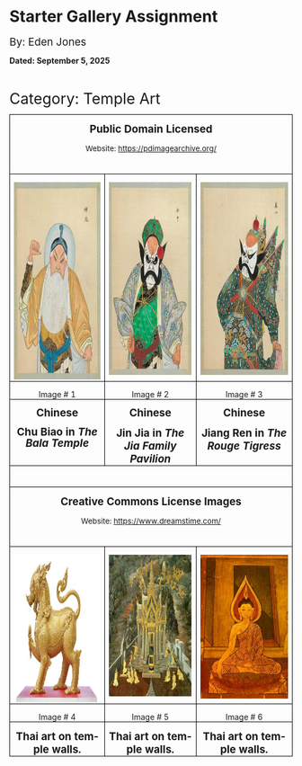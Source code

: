 <html>

<body lang=EN-US link="#0563C1" vlink="#954F72" style='word-wrap:break-word'>

<div class=WordSection1>

<h1>Starter
Gallery Assignment</h1>

<p class=MsoNormal><span style='font-size:14.0pt;line-height:107%'>By: Eden
Jones</span></p>

<p class=MsoNormal><b>Dated: September 5, 2025</b></p>

<p class=MsoNormal>&nbsp;</p>

<p class=MsoNormal><span style='font-size:20.0pt;line-height:107%'>Category: Temple
Art</span></p>

<table class=MsoTableGrid border=1 cellspacing=0 cellpadding=0
 style='border-collapse:collapse;border:none'>
 <tr>
  <td width=1001 colspan=3 valign=top style='width:750.9pt;border:solid windowtext 1.0pt;
  padding:0in 5.4pt 0in 5.4pt'>
  <p class=MsoNormal align=center style='margin-bottom:0in;text-align:center;
  line-height:normal'><b><span style='font-size:14.0pt'>Public Domain Licensed</span></b></p>
  <p class=MsoNormal align=center style='margin-bottom:0in;text-align:center;
  line-height:normal'><span style='font-size:10.0pt'>Website: <a
  href="https://pdimagearchive.org/">https://pdimagearchive.org/</a></span></p>
  <p class=MsoNormal align=center style='margin-bottom:0in;text-align:center;
  line-height:normal'><b><span style='font-size:14.0pt'>&nbsp;</span></b></p>
  </td>
 </tr>
 <tr>
  <td width=338 valign=top style='width:253.8pt;border:solid windowtext 1.0pt;
  border-top:none;padding:0in 5.4pt 0in 5.4pt'>
  <p class=MsoNormal align=center style='margin-bottom:0in;text-align:center;
  line-height:normal'><img border=0 width=234 height=351 id="Picture 1"
  src="image001.jpg"></p>
  </td>
  <td width=316 valign=top style='width:237.3pt;border-top:none;border-left:
  none;border-bottom:solid windowtext 1.0pt;border-right:solid windowtext 1.0pt;
  padding:0in 5.4pt 0in 5.4pt'>
  <p class=MsoNormal align=center style='margin-bottom:0in;text-align:center;
  line-height:normal'><img border=0 width=278 height=343 id="Picture 2"
  src="image002.jpg"></p>
  </td>
  <td width=346 valign=top style='width:259.8pt;border-top:none;border-left:
  none;border-bottom:solid windowtext 1.0pt;border-right:solid windowtext 1.0pt;
  padding:0in 5.4pt 0in 5.4pt'>
  <p class=MsoNormal align=center style='margin-bottom:0in;text-align:center;
  line-height:normal'><img border=0 width=332 height=343 id="Picture 3"
  src="image003.jpg"></p>
  </td>
 </tr>
 <tr>
  <td width=338 valign=top style='width:253.8pt;border:solid windowtext 1.0pt;
  border-top:none;padding:0in 5.4pt 0in 5.4pt'>
  <p class=MsoNormal align=center style='margin-bottom:0in;text-align:center;
  line-height:normal'>Image # 1</p>
  </td>
  <td width=316 valign=top style='width:237.3pt;border-top:none;border-left:
  none;border-bottom:solid windowtext 1.0pt;border-right:solid windowtext 1.0pt;
  padding:0in 5.4pt 0in 5.4pt'>
  <p class=MsoNormal align=center style='margin-bottom:0in;text-align:center;
  line-height:normal'>Image # 2</p>
  </td>
  <td width=346 valign=top style='width:259.8pt;border-top:none;border-left:
  none;border-bottom:solid windowtext 1.0pt;border-right:solid windowtext 1.0pt;
  padding:0in 5.4pt 0in 5.4pt'>
  <p class=MsoNormal align=center style='margin-bottom:0in;text-align:center;
  line-height:normal'>Image # 3</p>
  </td>
 </tr>
 <tr>
  <td width=338 valign=top style='width:253.8pt;border:solid windowtext 1.0pt;
  border-top:none;padding:0in 5.4pt 0in 5.4pt'>
  <p class=MsoNormal align=center style='margin-bottom:8.0pt;text-align:center;
  line-height:107%'><b><span style='font-size:14.0pt;line-height:107%'>Chinese</span></b></p>
  <p class=MsoNormal align=center style='margin-bottom:8.0pt;text-align:center;
  line-height:107%'><b><span style='font-size:14.0pt;line-height:107%'>Chu Biao
  in&nbsp;<i>The Bala Temple</i></span></b></p>
  </td>
  <td width=316 valign=top style='width:237.3pt;border-top:none;border-left:
  none;border-bottom:solid windowtext 1.0pt;border-right:solid windowtext 1.0pt;
  padding:0in 5.4pt 0in 5.4pt'>
  <p class=MsoNormal align=center style='margin-bottom:8.0pt;text-align:center;
  line-height:107%'><b><span style='font-size:14.0pt;line-height:107%'>Chinese</span></b></p>
  <p class=MsoNormal align=center style='margin-bottom:0in;text-align:center;
  line-height:normal'><b><span style='font-size:14.0pt'>Jin Jia in&nbsp;<i>The
  Jia Family Pavilion</i></span></b></p>
  </td>
  <td width=346 valign=top style='width:259.8pt;border-top:none;border-left:
  none;border-bottom:solid windowtext 1.0pt;border-right:solid windowtext 1.0pt;
  padding:0in 5.4pt 0in 5.4pt'>
  <p class=MsoNormal align=center style='margin-bottom:8.0pt;text-align:center;
  line-height:107%'><b><span style='font-size:14.0pt;line-height:107%'>Chinese</span></b></p>
  <p class=MsoNormal align=center style='margin-bottom:0in;text-align:center;
  line-height:normal'><b><span style='font-size:14.0pt'>Jiang Ren in&nbsp;<i>The
  Rouge Tigress</i></span></b></p>
  </td>
 </tr>
 <tr>
  <td width=1001 colspan=3 valign=top style='width:750.9pt;border:solid windowtext 1.0pt;
  border-top:none;padding:0in 5.4pt 0in 5.4pt'>
  <p class=MsoNormal align=center style='margin-bottom:0in;text-align:center;
  line-height:normal'><b><span style='font-size:14.0pt'>&nbsp;</span></b></p>
  </td>
 </tr>
 <tr>
  <td width=1001 colspan=3 valign=top style='width:750.9pt;border:solid windowtext 1.0pt;
  border-top:none;padding:0in 5.4pt 0in 5.4pt'>
  <p class=MsoNormal align=center style='margin-bottom:0in;text-align:center;
  line-height:normal'><b><span style='font-size:14.0pt'>Creative Commons License
  Images</span></b></p>
  <p class=MsoNormal align=center style='margin-bottom:0in;text-align:center;
  line-height:normal'><span style='font-size:10.0pt'>Website: <a
  href="https://www.dreamstime.com/">https://www.dreamstime.com/</a></span></p>
  <p class=MsoNormal align=center style='margin-bottom:0in;text-align:center;
  line-height:normal'><b><span style='font-size:14.0pt'>&nbsp;</span></b></p>
  </td>
 </tr>
 <tr>
  <td width=338 valign=top style='width:253.8pt;border:solid windowtext 1.0pt;
  border-top:none;padding:0in 5.4pt 0in 5.4pt'>
  <p class=MsoNormal align=center style='margin-bottom:0in;text-align:center;
  line-height:normal'><img border=0 width=324 height=262 id="Picture 4"
  src="image004.jpg"
  alt="Statues in the temple art culture in Khon Kaen Generality in Thailand, any kind of art decorated in Buddhist church, temple pavilion, temple hall, monk's house etc. created with money donated by people to hire artist. They are public domain or treasure of Buddhism, no restrict in copy or use, no name of artist appear (but, if there is artist name, it only for tell who is the artist or work, not for copyright). This photo is taken under these con ditions. Temple art stock images, royalty-free photos and pictures"></p>
  </td>
  <td width=316 valign=top style='width:237.3pt;border-top:none;border-left:
  none;border-bottom:solid windowtext 1.0pt;border-right:solid windowtext 1.0pt;
  padding:0in 5.4pt 0in 5.4pt'>
  <p class=MsoNormal align=center style='margin-bottom:0in;text-align:center;
  line-height:normal'><b><span style='font-size:14.0pt'><img border=0
  width=302 height=252 id="Picture 5"
  src="image005.jpg"
  alt="Art thai painting on wall in temple wat phra kaeo Bangkok Thailand. Temple art stock images, royalty-free photos and pictures"></span></b></p>
  </td>
  <td width=346 valign=top style='width:259.8pt;border-top:none;border-left:
  none;border-bottom:solid windowtext 1.0pt;border-right:solid windowtext 1.0pt;
  padding:0in 5.4pt 0in 5.4pt'>
  <p class=MsoNormal align=center style='margin-bottom:0in;text-align:center;
  line-height:normal'><b><span style='font-size:14.0pt'><img border=0
  width=298 height=256 id="Picture 6"
  src="image006.jpg"
  alt="Pattern Thai temple mural art on fine art of Thai art Thai painted. Delicate beauty. Is a story that tells of a tradition in religion and literature as well. Generality in Thailand, any kind of art decorated in Buddhist church, temple pavilion, temple hall, monk's house etc. Created with money donated by people to hire artist. They are public domain or treasure of Buddhism, no restrict in copy. Temple art stock images, royalty-free photos and pictures"></span></b></p>
  </td>
 </tr>
 <tr>
  <td width=338 valign=top style='width:253.8pt;border:solid windowtext 1.0pt;
  border-top:none;padding:0in 5.4pt 0in 5.4pt'>
  <p class=MsoNormal align=center style='margin-bottom:0in;text-align:center;
  line-height:normal'>Image # 4</p>
  </td>
  <td width=316 valign=top style='width:237.3pt;border-top:none;border-left:
  none;border-bottom:solid windowtext 1.0pt;border-right:solid windowtext 1.0pt;
  padding:0in 5.4pt 0in 5.4pt'>
  <p class=MsoNormal align=center style='margin-bottom:0in;text-align:center;
  line-height:normal'>Image # 5</p>
  </td>
  <td width=346 valign=top style='width:259.8pt;border-top:none;border-left:
  none;border-bottom:solid windowtext 1.0pt;border-right:solid windowtext 1.0pt;
  padding:0in 5.4pt 0in 5.4pt'>
  <p class=MsoNormal align=center style='margin-bottom:0in;text-align:center;
  line-height:normal'>Image # 6</p>
  </td>
 </tr>
 <tr>
  <td width=338 valign=top style='width:253.8pt;border:solid windowtext 1.0pt;
  border-top:none;padding:0in 5.4pt 0in 5.4pt'>
  <p class=MsoNormal align=center style='margin-bottom:0in;text-align:center;
  line-height:normal'><b><span style='font-size:14.0pt'>Thai art on temple
  walls.</span></b></p>
  </td>
  <td width=316 valign=top style='width:237.3pt;border-top:none;border-left:
  none;border-bottom:solid windowtext 1.0pt;border-right:solid windowtext 1.0pt;
  padding:0in 5.4pt 0in 5.4pt'>
  <p class=MsoNormal align=center style='margin-bottom:0in;text-align:center;
  line-height:normal'><b><span style='font-size:14.0pt'>Thai art on temple
  walls.</span></b></p>
  </td>
  <td width=346 valign=top style='width:259.8pt;border-top:none;border-left:
  none;border-bottom:solid windowtext 1.0pt;border-right:solid windowtext 1.0pt;
  padding:0in 5.4pt 0in 5.4pt'>
  <p class=MsoNormal align=center style='margin-bottom:0in;text-align:center;
  line-height:normal'><b><span style='font-size:14.0pt'>Thai art on temple
  walls.</span></b></p>
  </td>
 </tr>
</table>

</div>

</body>

</html>
